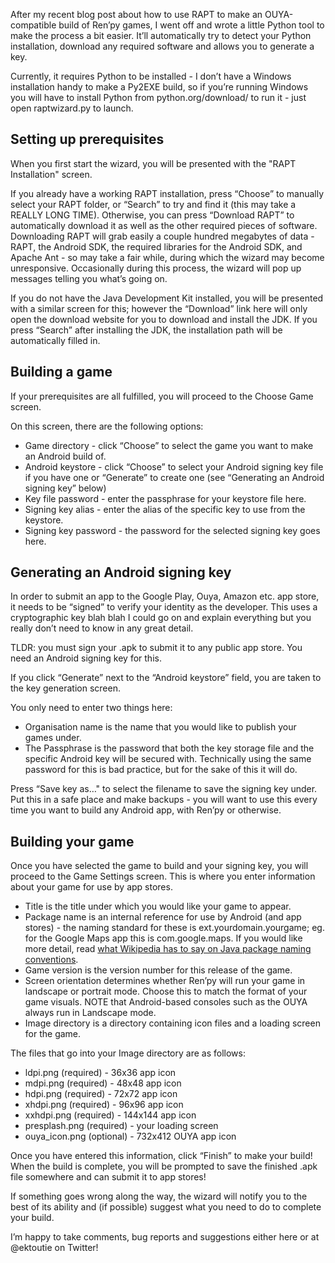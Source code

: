After my recent blog post about how to use RAPT to make an OUYA-compatible build of Ren’py games, I went off and wrote a little Python tool to make the process a bit easier. It’ll automatically try to detect your Python installation, download any required software and allows you to generate a key.

Currently, it requires Python to be installed - I don’t have a Windows installation handy to make a Py2EXE build, so if you’re running Windows you will have to install Python from python.org/download/ to run it - just open raptwizard.py to launch.

Setting up prerequisites
------------------------

When you first start the wizard, you will be presented with the "RAPT Installation" screen.

If you already have a working RAPT installation, press “Choose” to manually select your RAPT folder, or “Search” to try and find it (this may take a REALLY LONG TIME). Otherwise, you can press “Download RAPT” to automatically download it as well as the other required pieces of software. Downloading RAPT will grab easily a couple hundred megabytes of data - RAPT, the Android SDK, the required libraries for the Android SDK, and Apache Ant - so may take a fair while, during which the wizard may become unresponsive. Occasionally during this process, the wizard will pop up messages telling you what’s going on.

If you do not have the Java Development Kit installed, you will be presented with a similar screen for this; however the “Download” link here will only open the download website for you to download and install the JDK. If you press “Search” after installing the JDK, the installation path will be automatically filled in.


Building a game
---------------

If your prerequisites are all fulfilled, you will proceed to the Choose Game screen.

On this screen, there are the following options:

* Game directory - click “Choose” to select the game you want to make an Android build of.
* Android keystore - click “Choose” to select your Android signing key file if you have one or “Generate” to create one (see “Generating an Android signing key” below)
* Key file password - enter the passphrase for your keystore file here.
* Signing key alias - enter the alias of the specific key to use from the keystore.
* Signing key password - the password for the selected signing key goes here.

Generating an Android signing key
---------------------------------

In order to submit an app to the Google Play, Ouya, Amazon etc. app store, it needs to be “signed” to verify your identity as the developer. This uses a cryptographic key blah blah I could go on and explain everything but you really don’t need to know in any great detail.

TLDR: you must sign your .apk to submit it to any public app store. You need an Android signing key for this.

If you click “Generate” next to the “Android keystore” field, you are taken to the key generation screen.

You only need to enter two things here:

* Organisation name is the name that you would like to publish your games under.
* The Passphrase is the password that both the key storage file and the specific Android key will be secured with. Technically using the same password for this is bad practice, but for the sake of this it will do.

Press “Save key as…" to select the filename to save the signing key under. Put this in a safe place and make backups - you will want to use this every time you want to build any Android app, with Ren’py or otherwise.

Building your game
------------------

Once you have selected the game to build and your signing key, you will proceed to the Game Settings screen. This is where you enter information about your game for use by app stores.

* Title is the title under which you would like your game to appear.
* Package name is an internal reference for use by Android (and app stores) - the naming standard for these is ext.yourdomain.yourgame; eg. for the Google Maps app this is com.google.maps. If you would like more detail, read [what Wikipedia has to say on Java package naming conventions](https://en.wikipedia.org/wiki/Java_package#Package_naming_conventions).
* Game version is the version number for this release of the game.
* Screen orientation determines whether Ren’py will run your game in landscape or portrait mode. Choose this to match the format of your game visuals. NOTE that Android-based consoles such as the OUYA always run in Landscape mode.
* Image directory is a directory containing icon files and a loading screen for the game.

The files that go into your Image directory are as follows:

* ldpi.png (required) - 36x36 app icon
* mdpi.png (required) - 48x48 app icon
* hdpi.png (required) - 72x72 app icon
* xhdpi.png (required) - 96x96 app icon
* xxhdpi.png (required) - 144x144 app icon
* presplash.png (required) - your loading screen
* ouya_icon.png (optional) - 732x412 OUYA app icon

Once you have entered this information, click “Finish” to make your build! When the build is complete, you will be prompted to save the finished .apk file somewhere and can submit it to app stores!

If something goes wrong along the way, the wizard will notify you to the best of its ability and (if possible) suggest what you need to do to complete your build.

I’m happy to take comments, bug reports and suggestions either here or at @ektoutie on Twitter!
